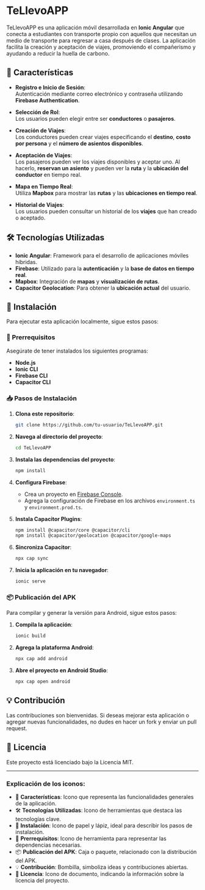 
# TeLlevoAPP

TeLlevoAPP es una aplicación móvil desarrollada en **Ionic Angular** que conecta a estudiantes con transporte propio con aquellos que necesitan un medio de transporte para regresar a casa después de clases. La aplicación facilita la creación y aceptación de viajes, promoviendo el compañerismo y ayudando a reducir la huella de carbono.

## 📱 Características

- **Registro e Inicio de Sesión**:  
  Autenticación mediante correo electrónico y contraseña utilizando **Firebase Authentication**.

- **Selección de Rol**:  
  Los usuarios pueden elegir entre ser **conductores** o **pasajeros**.

- **Creación de Viajes**:  
  Los conductores pueden crear viajes especificando el **destino**, **costo por persona** y el **número de asientos disponibles**.

- **Aceptación de Viajes**:  
  Los pasajeros pueden ver los viajes disponibles y aceptar uno. Al hacerlo, **reservan un asiento** y pueden ver la **ruta** y la **ubicación del conductor** en tiempo real.

- **Mapa en Tiempo Real**:  
  Utiliza **Mapbox** para mostrar las **rutas** y las **ubicaciones en tiempo real**.

- **Historial de Viajes**:  
  Los usuarios pueden consultar un historial de los **viajes** que han creado o aceptado.

## 🛠️ Tecnologías Utilizadas

- **Ionic Angular**: Framework para el desarrollo de aplicaciones móviles híbridas.
- **Firebase**: Utilizado para la **autenticación** y la **base de datos en tiempo real**.
- **Mapbox**: Integración de **mapas** y **visualización de rutas**.
- **Capacitor Geolocation**: Para obtener la **ubicación actual** del usuario.

## 📝 Instalación

Para ejecutar esta aplicación localmente, sigue estos pasos:

### 🔧 Prerrequisitos

Asegúrate de tener instalados los siguientes programas:

- **Node.js**
- **Ionic CLI**
- **Firebase CLI**
- **Capacitor CLI**

### 📥 Pasos de Instalación

1. **Clona este repositorio**:

   ```bash
   git clone https://github.com/tu-usuario/TeLlevoAPP.git
   ```

2. **Navega al directorio del proyecto**:

   ```bash
   cd TeLlevoAPP
   ```

3. **Instala las dependencias del proyecto**:

   ```bash
   npm install
   ```

4. **Configura Firebase**:

   - Crea un proyecto en [Firebase Console](https://console.firebase.google.com/).
   - Agrega la configuración de Firebase en los archivos `environment.ts` y `environment.prod.ts`.

5. **Instala Capacitor Plugins**:

   ```bash
   npm install @capacitor/core @capacitor/cli
   npm install @capacitor/geolocation @capacitor/google-maps
   ```

6. **Sincroniza Capacitor**:

   ```bash
   npx cap sync
   ```

7. **Inicia la aplicación en tu navegador**:

   ```bash
   ionic serve
   ```

### 📦 Publicación del APK

Para compilar y generar la versión para Android, sigue estos pasos:

1. **Compila la aplicación**:

   ```bash
   ionic build
   ```

2. **Agrega la plataforma Android**:

   ```bash
   npx cap add android
   ```

3. **Abre el proyecto en Android Studio**:

   ```bash
   npx cap open android
   ```

## 💡 Contribución

Las contribuciones son bienvenidas. Si deseas mejorar esta aplicación o agregar nuevas funcionalidades, no dudes en hacer un fork y enviar un pull request.

## 📄 Licencia

Este proyecto está licenciado bajo la Licencia MIT.

---

### Explicación de los iconos:

- 📱 **Características**: Icono que representa las funcionalidades generales de la aplicación.
- 🛠️ **Tecnologías Utilizadas**: Icono de herramientas que destaca las tecnologías clave.
- 📝 **Instalación**: Icono de papel y lápiz, ideal para describir los pasos de instalación.
- 🔧 **Prerrequisitos**: Icono de herramienta para representar las dependencias necesarias.
- 📦 **Publicación del APK**: Caja o paquete, relacionado con la distribución del APK.
- 💡 **Contribución**: Bombilla, simboliza ideas y contribuciones abiertas.
- 📄 **Licencia**: Icono de documento, indicando la información sobre la licencia del proyecto.
